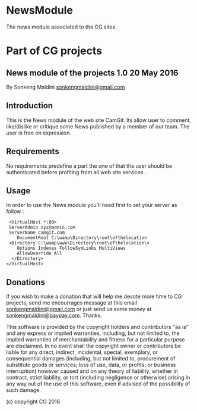 # NewsModule
The news module associated to the CG sites.

Part of CG projects 
===================

News module of the projects 1.0 20 May 2016
--------------------------

By Sonkeng Maldini 
<sonkengmaldini@gmail.com>

Introduction
------------
This is the News module of the web site CamGit.
Its allow user to comment, like/dislike or critique some News published by a member of our team.
The user is free on expression.

Requirements
------------

No requirements predefine a part the one of that the user should be authenticated before 
profiting from all web site services .

Usage
-----

In order to use the News module you'll need first to set your
server as follow :

	 <VirtualHost *:80>
	 ServerAdmin xyz@admin.com
	 ServerName camgit.com
		DocumentRoot C:\wamp\Directory\root\ofthelocation
	 <Directory C:\wamp\www\Directory\root\ofthelocation\>
		Options Indexes FollowSymLinks MultiViews
		AllowOverride All
	  </Directory>
	</VirtualHost>

Donations
---------

If you wish to make a donation that will help me devote more time to 
CG projects, send me encourrages message at this email <sonkengmaldini@gmail.com>
or just send us some money at <sonkengmaldini@paypay.com>. Thanks.

This software is provided by the copyright holders and contributors "as
is" and any express or implied warranties, including, but not limited
to, the implied warranties of merchantability and fitness for a
particular purpose are disclaimed. In no event shall the copyright owner
or contributors be liable for any direct, indirect, incidental, special,
exemplary, or consequential damages (including, but not limited to,
procurement of substitute goods or services; loss of use, data, or
profits; or business interruption) however caused and on any theory of
liability, whether in contract, strict liability, or tort (including
negligence or otherwise) arising in any way out of the use of this
software, even if advised of the possibility of such damage.

(c) copyright CG 2016